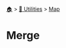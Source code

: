<!--startTocHeader-->
[🏠](../../README.md) > [🔧 Utilities](../README.md) > [Map](README.md)
# Merge
<!--endTocHeader--

TODO: Write about `Merge`

!--startTocSubTopic-->
<!--endTocSubTopic-->